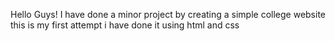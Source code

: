 Hello Guys!
I have done a minor project by creating a simple college website this is my first attempt i have done it using html and css 
